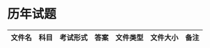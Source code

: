 # 历年试题

| 文件名 | 科目 | 考试形式 | 答案 | 文件类型 | 文件大小 | 备注 |
| ------ | ---- | -------- | ---- | -------- | -------- | ---- |
